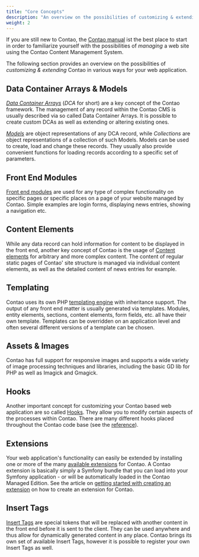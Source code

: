 ```yaml
---
title: "Core Concepts"
description: "An overview on the possibilities of customizing & extending Contao."
weight: 2
---
```



If you are still new to Contao, the [Contao manual][3] ist the best place to start
in order to familiarize yourself with the possibilities of _managing_ a web site 
using the Contao Content Management System.

The following section provides an overview on the possibilities of _customizing
& extending_ Contao in various ways for your web application.


## Data Container Arrays & Models

[_Data Container Arrays_][4] (_DCA_ for short) are a key concept of the Contao framework.
The management of any record within the Contao CMS is usually described via so called 
Data Container Arrays. It is possible to create custom DCAs as well as extending 
or altering existing ones.

[_Models_][6] are object representations of any DCA record, while _Collections_ 
are object representations of a collection of such Models. Models can be used to 
create, load and change these records. They usually also provide convenient functions 
for loading records according to a specific set of parameters.


## Front End Modules

[Front end modules][5] are used for any type of complex functionality on specific
pages or specific places on a page of your website managed by Contao. Simple examples
are login forms, displaying news entries, showing a navigation etc.


## Content Elements

While any data record can hold information for content to be displayed in the front
end, another key concept of Contao is the usage of [Content elements][7] for arbitrary
and more complex content. The content of regular static pages of Contao' site structure
is managed via individual content elements, as well as the detailed content of news
entries for example.


## Templating

Contao uses its own PHP [templating engine][8] with inheritance support. The output 
of any front end matter is usually generated via templates. Modules, entity elements,
sections, content elements, form fields, etc. all have their own template. Templates
can be overridden on an application level and often several different versions of
a template can be chosen.


## Assets & Images

Contao has full support for responsive images and supports a wide variety of image
processing techniques and libraries, including the basic GD lib for PHP as well as
Imagick and Gmagick.


## Hooks

Another important concept for customizing your Contao based web application are
so called [Hooks][9]. They allow you to modify certain aspects of the processes
within Contao. There are many different hooks placed throughout the Contao code 
base (see the [reference][10]).


## Extensions

Your web application's functionality can easily be extended by installing one or
more of the many [available extensions][12] for Contao. A Contao extension is basically
simply a Symfony bundle that you can load into your Symfony application - or will
be automatically loaded in the Contao Managed Edition. See the article on
[getting started with creating an extension][13] on how to create an extension 
for Contao.


## Insert Tags

[Insert Tags][11] are special tokens that will be replaced with another content 
in the front end before it is sent to the client. They can be used anywhere and 
thus allow for dynamically generated content in any place. Contao brings its own 
set of available Insert Tags, however it is possible to register your own Insert
Tags as well.


[3]: https://docs.contao.org/manual
[4]: /framework/dca/
[5]: /framework/front-end-modules/
[6]: /framework/models/
[7]: /framework/content-elements/
[8]: /framework/templates/
[9]: /framework/hooks/
[10]: /reference/hooks/
[11]: /framework/insert-tags/
[12]: https://extensions.contao.org
[13]: /getting-started/extension/
